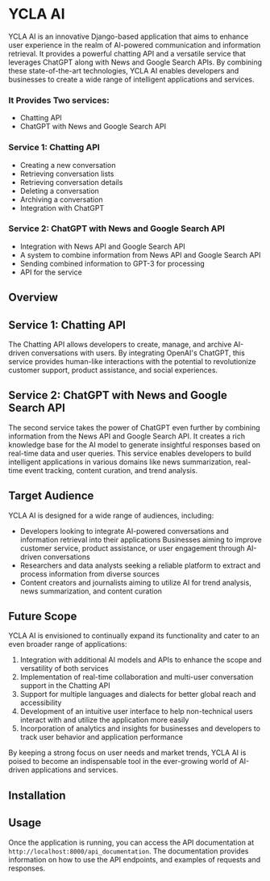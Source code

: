 # YCLA AI
YCLA AI is an innovative Django-based application that aims to enhance user experience in the realm of AI-powered communication and information retrieval. It provides a powerful chatting API and a versatile service that leverages ChatGPT along with News and Google Search APIs. By combining these state-of-the-art technologies, YCLA AI enables developers and businesses to create a wide range of intelligent applications and services.


### It Provides Two services:

- Chatting API
- ChatGPT with News and Google Search API

### Service 1: Chatting API
- Creating a new conversation
- Retrieving conversation lists
- Retrieving conversation details
- Deleting a conversation
- Archiving a conversation
- Integration with ChatGPT

### Service 2: ChatGPT with News and Google Search API

- Integration with News API and Google Search API
- A system to combine information from News API and Google Search API
- Sending combined information to GPT-3 for processing
- API for the service

## Overview
## Service 1: Chatting API
The Chatting API allows developers to create, manage, and archive AI-driven conversations with users. By integrating OpenAI's ChatGPT, this service provides human-like interactions with the potential to revolutionize customer support, product assistance, and social experiences.

## Service 2: ChatGPT with News and Google Search API
The second service takes the power of ChatGPT even further by combining information from the News API and Google Search API. It creates a rich knowledge base for the AI model to generate insightful responses based on real-time data and user queries. This service enables developers to build intelligent applications in various domains like news summarization, real-time event tracking, content curation, and trend analysis.

## Target Audience
YCLA AI is designed for a wide range of audiences, including:

- Developers looking to integrate AI-powered conversations and information retrieval into their applications
Businesses aiming to improve customer service, product assistance, or user engagement through AI-driven conversations
- Researchers and data analysts seeking a reliable platform to extract and process information from diverse sources
- Content creators and journalists aiming to utilize AI for trend analysis, news summarization, and content curation

## Future Scope
YCLA AI is envisioned to continually expand its functionality and cater to an even broader range of applications:

1. Integration with additional AI models and APIs to enhance the scope and versatility of both services
2. Implementation of real-time collaboration and multi-user conversation support in the Chatting API
3. Support for multiple languages and dialects for better global reach and accessibility
4. Development of an intuitive user interface to help non-technical users interact with and utilize the application more easily
5. Incorporation of analytics and insights for businesses and developers to track user behavior and application performance

By keeping a strong focus on user needs and market trends, YCLA AI is poised to become an indispensable tool in the ever-growing world of AI-driven applications and services.


## Installation


## Usage
Once the application is running, you can access the API documentation at `http://localhost:8000/api_documentation`. The documentation provides information on how to use the API endpoints, and examples of requests and responses.